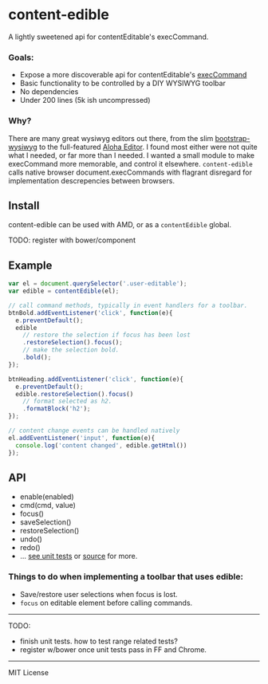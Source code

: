 content-edible
==============

A lightly sweetened api for contentEditable's execCommand.


### Goals:

- Expose a more discoverable api for contentEditable's [execCommand](https://developer.mozilla.org/en-US/docs/Rich-Text_Editing_in_Mozilla)
- Basic functionality to be controlled by a DIY WYSIWYG toolbar
- No dependencies
- Under 200 lines (5k ish uncompressed)

### Why?

There are many great wysiwyg editors out there, from the slim [bootstrap-wysiwyg](http://mindmup.github.io/bootstrap-wysiwyg/) to the full-featured [Aloha Editor](http://www.aloha-editor.org/). I found most either were not quite what I needed, or far more than I needed. I wanted a small module to make execCommand more memorable, and control it elsewhere.
`content-edible` calls native browser document.execCommands with flagrant disregard for implementation descrepencies between browsers.

## Install

content-edible can be used with AMD, or as a `contentEdible` global.

TODO: register with bower/component


## Example

```javascript
var el = document.querySelector('.user-editable');
var edible = contentEdible(el);

// call command methods, typically in event handlers for a toolbar.
btnBold.addEventListener('click', function(e){
  e.preventDefault();
  edible
    // restore the selection if focus has been lost
    .restoreSelection().focus();
    // make the selection bold.
    .bold();
});

btnHeading.addEventListener('click', function(e){
  e.preventDefault();
  edible.restoreSelection().focus()
    // format selected as h2.
    .formatBlock('h2');
});

// content change events can be handled natively
el.addEventListener('input', function(e){
  console.log('content changed', edible.getHtml())
});

```

## API

- enable(enabled)
- cmd(cmd, value)
- focus()
- saveSelection()
- restoreSelection()
- undo()
- redo()
- ... [see unit tests](test/content-edible.js) or [source](content-edible.js) for more.

### Things to do when implementing a toolbar that uses edible:

- Save/restore user selections when focus is lost.
- `focus` on editable element before calling commands.

---------------------
TODO:

- finish unit tests. how to test range related tests?
- register w/bower once unit tests pass in FF and Chrome. 


---------------------

MIT License
